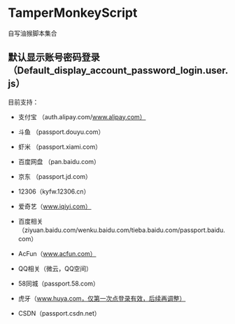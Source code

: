 TamperMonkeyScript
==================
自写油猴脚本集合

默认显示账号密码登录（Default_display_account_password_login.user.js）
---

目前支持：
* 支付宝 （auth.alipay.com/www.alipay.com）

* 斗鱼 （passport.douyu.com）

* 虾米 （passport.xiami.com）

* 百度网盘 （pan.baidu.com）

* 京东 （passport.jd.com）

* 12306（kyfw.12306.cn）

* 爱奇艺（www.iqiyi.com）

* 百度相关（ziyuan.baidu.com/wenku.baidu.com/tieba.baidu.com/passport.baidu.com）

* AcFun（www.acfun.com）

* QQ相关（微云，QQ空间）

* 58同城（passport.58.com）

* 虎牙（www.huya.com，仅第一次点登录有效，后续再调整）
 
* CSDN（passport.csdn.net）